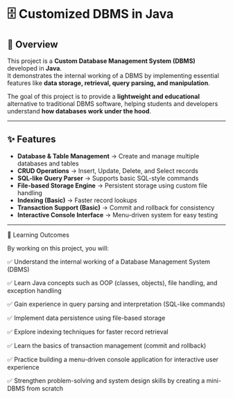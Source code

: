 # 🗄️ Customized DBMS in Java

## 📌 Overview
This project is a **Custom Database Management System (DBMS)** developed in **Java**.  
It demonstrates the internal working of a DBMS by implementing essential features like **data storage, retrieval, query parsing, and manipulation**.  

The goal of this project is to provide a **lightweight and educational** alternative to traditional DBMS software, helping students and developers understand **how databases work under the hood**.

---

## ✨ Features
- **Database & Table Management** → Create and manage multiple databases and tables  
- **CRUD Operations** → Insert, Update, Delete, and Select records  
- **SQL-like Query Parser** → Supports basic SQL-style commands  
- **File-based Storage Engine** → Persistent storage using custom file handling  
- **Indexing (Basic)** → Faster record lookups  
- **Transaction Support (Basic)** → Commit and rollback for consistency  
- **Interactive Console Interface** → Menu-driven system for easy testing  

---
🎯 Learning Outcomes

By working on this project, you will:

✅ Understand the internal working of a Database Management System (DBMS)

✅ Learn Java concepts such as OOP (classes, objects), file handling, and exception handling

✅ Gain experience in query parsing and interpretation (SQL-like commands)

✅ Implement data persistence using file-based storage

✅ Explore indexing techniques for faster record retrieval

✅ Learn the basics of transaction management (commit and rollback)

✅ Practice building a menu-driven console application for interactive user experience

✅ Strengthen problem-solving and system design skills by creating a mini-DBMS from scratch


